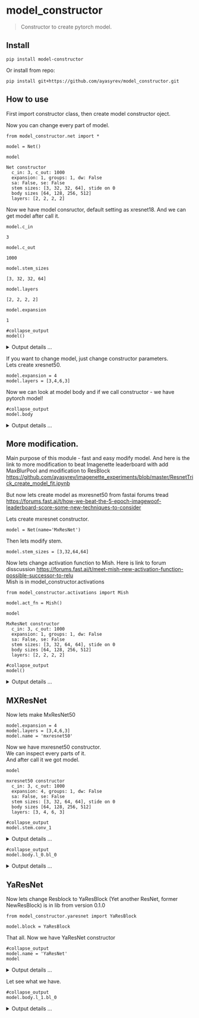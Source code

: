 # model_constructor
> Constructor to create pytorch model.


## Install

`pip install model-constructor`

Or install from repo:

`pip install git+https://github.com/ayasyrev/model_constructor.git`

## How to use

First import constructor class, then create model constructor oject.

Now you can change every part of model.

```
from model_constructor.net import *
```

```
model = Net()
```

```
model
```




    Net constructor
      c_in: 3, c_out: 1000
      expansion: 1, groups: 1, dw: False
      sa: False, se: False
      stem sizes: [3, 32, 32, 64], stide on 0
      body sizes [64, 128, 256, 512]
      layers: [2, 2, 2, 2]



Now we have model consructor, default setting as xresnet18. And we can get model after call it.

```
model.c_in
```




    3



```
model.c_out
```




    1000



```
model.stem_sizes
```




    [3, 32, 32, 64]



```
model.layers
```




    [2, 2, 2, 2]



```
model.expansion
```




    1



```
#collapse_output
model()
```
<details class="description">
    <summary>Output details ...</summary>
    



    Sequential(
      model Net
      (stem): Sequential(
        (conv_0): ConvLayer(
          (conv): Conv2d(3, 32, kernel_size=(3, 3), stride=(2, 2), padding=(1, 1), bias=False)
          (bn): BatchNorm2d(32, eps=1e-05, momentum=0.1, affine=True, track_running_stats=True)
          (act_fn): ReLU(inplace=True)
        )
        (conv_1): ConvLayer(
          (conv): Conv2d(32, 32, kernel_size=(3, 3), stride=(1, 1), padding=(1, 1), bias=False)
          (bn): BatchNorm2d(32, eps=1e-05, momentum=0.1, affine=True, track_running_stats=True)
          (act_fn): ReLU(inplace=True)
        )
        (conv_2): ConvLayer(
          (conv): Conv2d(32, 64, kernel_size=(3, 3), stride=(1, 1), padding=(1, 1), bias=False)
          (bn): BatchNorm2d(64, eps=1e-05, momentum=0.1, affine=True, track_running_stats=True)
          (act_fn): ReLU(inplace=True)
        )
        (stem_pool): MaxPool2d(kernel_size=3, stride=2, padding=1, dilation=1, ceil_mode=False)
      )
      (body): Sequential(
        (l_0): Sequential(
          (bl_0): ResBlock(
            (convs): Sequential(
              (conv_0): ConvLayer(
                (conv): Conv2d(64, 64, kernel_size=(3, 3), stride=(1, 1), padding=(1, 1), bias=False)
                (bn): BatchNorm2d(64, eps=1e-05, momentum=0.1, affine=True, track_running_stats=True)
                (act_fn): ReLU(inplace=True)
              )
              (conv_1): ConvLayer(
                (conv): Conv2d(64, 64, kernel_size=(3, 3), stride=(1, 1), padding=(1, 1), bias=False)
                (bn): BatchNorm2d(64, eps=1e-05, momentum=0.1, affine=True, track_running_stats=True)
              )
            )
            (act_fn): ReLU(inplace=True)
          )
          (bl_1): ResBlock(
            (convs): Sequential(
              (conv_0): ConvLayer(
                (conv): Conv2d(64, 64, kernel_size=(3, 3), stride=(1, 1), padding=(1, 1), bias=False)
                (bn): BatchNorm2d(64, eps=1e-05, momentum=0.1, affine=True, track_running_stats=True)
                (act_fn): ReLU(inplace=True)
              )
              (conv_1): ConvLayer(
                (conv): Conv2d(64, 64, kernel_size=(3, 3), stride=(1, 1), padding=(1, 1), bias=False)
                (bn): BatchNorm2d(64, eps=1e-05, momentum=0.1, affine=True, track_running_stats=True)
              )
            )
            (act_fn): ReLU(inplace=True)
          )
        )
        (l_1): Sequential(
          (bl_0): ResBlock(
            (convs): Sequential(
              (conv_0): ConvLayer(
                (conv): Conv2d(64, 128, kernel_size=(3, 3), stride=(2, 2), padding=(1, 1), bias=False)
                (bn): BatchNorm2d(128, eps=1e-05, momentum=0.1, affine=True, track_running_stats=True)
                (act_fn): ReLU(inplace=True)
              )
              (conv_1): ConvLayer(
                (conv): Conv2d(128, 128, kernel_size=(3, 3), stride=(1, 1), padding=(1, 1), bias=False)
                (bn): BatchNorm2d(128, eps=1e-05, momentum=0.1, affine=True, track_running_stats=True)
              )
            )
            (pool): AvgPool2d(kernel_size=2, stride=2, padding=0)
            (idconv): ConvLayer(
              (conv): Conv2d(64, 128, kernel_size=(1, 1), stride=(1, 1), bias=False)
              (bn): BatchNorm2d(128, eps=1e-05, momentum=0.1, affine=True, track_running_stats=True)
            )
            (act_fn): ReLU(inplace=True)
          )
          (bl_1): ResBlock(
            (convs): Sequential(
              (conv_0): ConvLayer(
                (conv): Conv2d(128, 128, kernel_size=(3, 3), stride=(1, 1), padding=(1, 1), bias=False)
                (bn): BatchNorm2d(128, eps=1e-05, momentum=0.1, affine=True, track_running_stats=True)
                (act_fn): ReLU(inplace=True)
              )
              (conv_1): ConvLayer(
                (conv): Conv2d(128, 128, kernel_size=(3, 3), stride=(1, 1), padding=(1, 1), bias=False)
                (bn): BatchNorm2d(128, eps=1e-05, momentum=0.1, affine=True, track_running_stats=True)
              )
            )
            (act_fn): ReLU(inplace=True)
          )
        )
        (l_2): Sequential(
          (bl_0): ResBlock(
            (convs): Sequential(
              (conv_0): ConvLayer(
                (conv): Conv2d(128, 256, kernel_size=(3, 3), stride=(2, 2), padding=(1, 1), bias=False)
                (bn): BatchNorm2d(256, eps=1e-05, momentum=0.1, affine=True, track_running_stats=True)
                (act_fn): ReLU(inplace=True)
              )
              (conv_1): ConvLayer(
                (conv): Conv2d(256, 256, kernel_size=(3, 3), stride=(1, 1), padding=(1, 1), bias=False)
                (bn): BatchNorm2d(256, eps=1e-05, momentum=0.1, affine=True, track_running_stats=True)
              )
            )
            (pool): AvgPool2d(kernel_size=2, stride=2, padding=0)
            (idconv): ConvLayer(
              (conv): Conv2d(128, 256, kernel_size=(1, 1), stride=(1, 1), bias=False)
              (bn): BatchNorm2d(256, eps=1e-05, momentum=0.1, affine=True, track_running_stats=True)
            )
            (act_fn): ReLU(inplace=True)
          )
          (bl_1): ResBlock(
            (convs): Sequential(
              (conv_0): ConvLayer(
                (conv): Conv2d(256, 256, kernel_size=(3, 3), stride=(1, 1), padding=(1, 1), bias=False)
                (bn): BatchNorm2d(256, eps=1e-05, momentum=0.1, affine=True, track_running_stats=True)
                (act_fn): ReLU(inplace=True)
              )
              (conv_1): ConvLayer(
                (conv): Conv2d(256, 256, kernel_size=(3, 3), stride=(1, 1), padding=(1, 1), bias=False)
                (bn): BatchNorm2d(256, eps=1e-05, momentum=0.1, affine=True, track_running_stats=True)
              )
            )
            (act_fn): ReLU(inplace=True)
          )
        )
        (l_3): Sequential(
          (bl_0): ResBlock(
            (convs): Sequential(
              (conv_0): ConvLayer(
                (conv): Conv2d(256, 512, kernel_size=(3, 3), stride=(2, 2), padding=(1, 1), bias=False)
                (bn): BatchNorm2d(512, eps=1e-05, momentum=0.1, affine=True, track_running_stats=True)
                (act_fn): ReLU(inplace=True)
              )
              (conv_1): ConvLayer(
                (conv): Conv2d(512, 512, kernel_size=(3, 3), stride=(1, 1), padding=(1, 1), bias=False)
                (bn): BatchNorm2d(512, eps=1e-05, momentum=0.1, affine=True, track_running_stats=True)
              )
            )
            (pool): AvgPool2d(kernel_size=2, stride=2, padding=0)
            (idconv): ConvLayer(
              (conv): Conv2d(256, 512, kernel_size=(1, 1), stride=(1, 1), bias=False)
              (bn): BatchNorm2d(512, eps=1e-05, momentum=0.1, affine=True, track_running_stats=True)
            )
            (act_fn): ReLU(inplace=True)
          )
          (bl_1): ResBlock(
            (convs): Sequential(
              (conv_0): ConvLayer(
                (conv): Conv2d(512, 512, kernel_size=(3, 3), stride=(1, 1), padding=(1, 1), bias=False)
                (bn): BatchNorm2d(512, eps=1e-05, momentum=0.1, affine=True, track_running_stats=True)
                (act_fn): ReLU(inplace=True)
              )
              (conv_1): ConvLayer(
                (conv): Conv2d(512, 512, kernel_size=(3, 3), stride=(1, 1), padding=(1, 1), bias=False)
                (bn): BatchNorm2d(512, eps=1e-05, momentum=0.1, affine=True, track_running_stats=True)
              )
            )
            (act_fn): ReLU(inplace=True)
          )
        )
      )
      (head): Sequential(
        (pool): AdaptiveAvgPool2d(output_size=1)
        (flat): Flatten()
        (fc): Linear(in_features=512, out_features=1000, bias=True)
      )
    )



</details>

If you want to change model, just change constructor parameters.  
Lets create xresnet50.

```
model.expansion = 4
model.layers = [3,4,6,3]
```

Now we can look at model body and if we call constructor - we have pytorch model!

```
#collapse_output
model.body
```
<details class="description">
    <summary>Output details ...</summary>
    



    Sequential(
      (l_0): Sequential(
        (bl_0): ResBlock(
          (convs): Sequential(
            (conv_0): ConvLayer(
              (conv): Conv2d(64, 64, kernel_size=(1, 1), stride=(1, 1), bias=False)
              (bn): BatchNorm2d(64, eps=1e-05, momentum=0.1, affine=True, track_running_stats=True)
              (act_fn): ReLU(inplace=True)
            )
            (conv_1): ConvLayer(
              (conv): Conv2d(64, 64, kernel_size=(3, 3), stride=(1, 1), padding=(1, 1), bias=False)
              (bn): BatchNorm2d(64, eps=1e-05, momentum=0.1, affine=True, track_running_stats=True)
              (act_fn): ReLU(inplace=True)
            )
            (conv_2): ConvLayer(
              (conv): Conv2d(64, 256, kernel_size=(1, 1), stride=(1, 1), bias=False)
              (bn): BatchNorm2d(256, eps=1e-05, momentum=0.1, affine=True, track_running_stats=True)
            )
          )
          (idconv): ConvLayer(
            (conv): Conv2d(64, 256, kernel_size=(1, 1), stride=(1, 1), bias=False)
            (bn): BatchNorm2d(256, eps=1e-05, momentum=0.1, affine=True, track_running_stats=True)
          )
          (act_fn): ReLU(inplace=True)
        )
        (bl_1): ResBlock(
          (convs): Sequential(
            (conv_0): ConvLayer(
              (conv): Conv2d(256, 64, kernel_size=(1, 1), stride=(1, 1), bias=False)
              (bn): BatchNorm2d(64, eps=1e-05, momentum=0.1, affine=True, track_running_stats=True)
              (act_fn): ReLU(inplace=True)
            )
            (conv_1): ConvLayer(
              (conv): Conv2d(64, 64, kernel_size=(3, 3), stride=(1, 1), padding=(1, 1), bias=False)
              (bn): BatchNorm2d(64, eps=1e-05, momentum=0.1, affine=True, track_running_stats=True)
              (act_fn): ReLU(inplace=True)
            )
            (conv_2): ConvLayer(
              (conv): Conv2d(64, 256, kernel_size=(1, 1), stride=(1, 1), bias=False)
              (bn): BatchNorm2d(256, eps=1e-05, momentum=0.1, affine=True, track_running_stats=True)
            )
          )
          (act_fn): ReLU(inplace=True)
        )
        (bl_2): ResBlock(
          (convs): Sequential(
            (conv_0): ConvLayer(
              (conv): Conv2d(256, 64, kernel_size=(1, 1), stride=(1, 1), bias=False)
              (bn): BatchNorm2d(64, eps=1e-05, momentum=0.1, affine=True, track_running_stats=True)
              (act_fn): ReLU(inplace=True)
            )
            (conv_1): ConvLayer(
              (conv): Conv2d(64, 64, kernel_size=(3, 3), stride=(1, 1), padding=(1, 1), bias=False)
              (bn): BatchNorm2d(64, eps=1e-05, momentum=0.1, affine=True, track_running_stats=True)
              (act_fn): ReLU(inplace=True)
            )
            (conv_2): ConvLayer(
              (conv): Conv2d(64, 256, kernel_size=(1, 1), stride=(1, 1), bias=False)
              (bn): BatchNorm2d(256, eps=1e-05, momentum=0.1, affine=True, track_running_stats=True)
            )
          )
          (act_fn): ReLU(inplace=True)
        )
      )
      (l_1): Sequential(
        (bl_0): ResBlock(
          (convs): Sequential(
            (conv_0): ConvLayer(
              (conv): Conv2d(256, 128, kernel_size=(1, 1), stride=(1, 1), bias=False)
              (bn): BatchNorm2d(128, eps=1e-05, momentum=0.1, affine=True, track_running_stats=True)
              (act_fn): ReLU(inplace=True)
            )
            (conv_1): ConvLayer(
              (conv): Conv2d(128, 128, kernel_size=(3, 3), stride=(2, 2), padding=(1, 1), bias=False)
              (bn): BatchNorm2d(128, eps=1e-05, momentum=0.1, affine=True, track_running_stats=True)
              (act_fn): ReLU(inplace=True)
            )
            (conv_2): ConvLayer(
              (conv): Conv2d(128, 512, kernel_size=(1, 1), stride=(1, 1), bias=False)
              (bn): BatchNorm2d(512, eps=1e-05, momentum=0.1, affine=True, track_running_stats=True)
            )
          )
          (pool): AvgPool2d(kernel_size=2, stride=2, padding=0)
          (idconv): ConvLayer(
            (conv): Conv2d(256, 512, kernel_size=(1, 1), stride=(1, 1), bias=False)
            (bn): BatchNorm2d(512, eps=1e-05, momentum=0.1, affine=True, track_running_stats=True)
          )
          (act_fn): ReLU(inplace=True)
        )
        (bl_1): ResBlock(
          (convs): Sequential(
            (conv_0): ConvLayer(
              (conv): Conv2d(512, 128, kernel_size=(1, 1), stride=(1, 1), bias=False)
              (bn): BatchNorm2d(128, eps=1e-05, momentum=0.1, affine=True, track_running_stats=True)
              (act_fn): ReLU(inplace=True)
            )
            (conv_1): ConvLayer(
              (conv): Conv2d(128, 128, kernel_size=(3, 3), stride=(1, 1), padding=(1, 1), bias=False)
              (bn): BatchNorm2d(128, eps=1e-05, momentum=0.1, affine=True, track_running_stats=True)
              (act_fn): ReLU(inplace=True)
            )
            (conv_2): ConvLayer(
              (conv): Conv2d(128, 512, kernel_size=(1, 1), stride=(1, 1), bias=False)
              (bn): BatchNorm2d(512, eps=1e-05, momentum=0.1, affine=True, track_running_stats=True)
            )
          )
          (act_fn): ReLU(inplace=True)
        )
        (bl_2): ResBlock(
          (convs): Sequential(
            (conv_0): ConvLayer(
              (conv): Conv2d(512, 128, kernel_size=(1, 1), stride=(1, 1), bias=False)
              (bn): BatchNorm2d(128, eps=1e-05, momentum=0.1, affine=True, track_running_stats=True)
              (act_fn): ReLU(inplace=True)
            )
            (conv_1): ConvLayer(
              (conv): Conv2d(128, 128, kernel_size=(3, 3), stride=(1, 1), padding=(1, 1), bias=False)
              (bn): BatchNorm2d(128, eps=1e-05, momentum=0.1, affine=True, track_running_stats=True)
              (act_fn): ReLU(inplace=True)
            )
            (conv_2): ConvLayer(
              (conv): Conv2d(128, 512, kernel_size=(1, 1), stride=(1, 1), bias=False)
              (bn): BatchNorm2d(512, eps=1e-05, momentum=0.1, affine=True, track_running_stats=True)
            )
          )
          (act_fn): ReLU(inplace=True)
        )
        (bl_3): ResBlock(
          (convs): Sequential(
            (conv_0): ConvLayer(
              (conv): Conv2d(512, 128, kernel_size=(1, 1), stride=(1, 1), bias=False)
              (bn): BatchNorm2d(128, eps=1e-05, momentum=0.1, affine=True, track_running_stats=True)
              (act_fn): ReLU(inplace=True)
            )
            (conv_1): ConvLayer(
              (conv): Conv2d(128, 128, kernel_size=(3, 3), stride=(1, 1), padding=(1, 1), bias=False)
              (bn): BatchNorm2d(128, eps=1e-05, momentum=0.1, affine=True, track_running_stats=True)
              (act_fn): ReLU(inplace=True)
            )
            (conv_2): ConvLayer(
              (conv): Conv2d(128, 512, kernel_size=(1, 1), stride=(1, 1), bias=False)
              (bn): BatchNorm2d(512, eps=1e-05, momentum=0.1, affine=True, track_running_stats=True)
            )
          )
          (act_fn): ReLU(inplace=True)
        )
      )
      (l_2): Sequential(
        (bl_0): ResBlock(
          (convs): Sequential(
            (conv_0): ConvLayer(
              (conv): Conv2d(512, 256, kernel_size=(1, 1), stride=(1, 1), bias=False)
              (bn): BatchNorm2d(256, eps=1e-05, momentum=0.1, affine=True, track_running_stats=True)
              (act_fn): ReLU(inplace=True)
            )
            (conv_1): ConvLayer(
              (conv): Conv2d(256, 256, kernel_size=(3, 3), stride=(2, 2), padding=(1, 1), bias=False)
              (bn): BatchNorm2d(256, eps=1e-05, momentum=0.1, affine=True, track_running_stats=True)
              (act_fn): ReLU(inplace=True)
            )
            (conv_2): ConvLayer(
              (conv): Conv2d(256, 1024, kernel_size=(1, 1), stride=(1, 1), bias=False)
              (bn): BatchNorm2d(1024, eps=1e-05, momentum=0.1, affine=True, track_running_stats=True)
            )
          )
          (pool): AvgPool2d(kernel_size=2, stride=2, padding=0)
          (idconv): ConvLayer(
            (conv): Conv2d(512, 1024, kernel_size=(1, 1), stride=(1, 1), bias=False)
            (bn): BatchNorm2d(1024, eps=1e-05, momentum=0.1, affine=True, track_running_stats=True)
          )
          (act_fn): ReLU(inplace=True)
        )
        (bl_1): ResBlock(
          (convs): Sequential(
            (conv_0): ConvLayer(
              (conv): Conv2d(1024, 256, kernel_size=(1, 1), stride=(1, 1), bias=False)
              (bn): BatchNorm2d(256, eps=1e-05, momentum=0.1, affine=True, track_running_stats=True)
              (act_fn): ReLU(inplace=True)
            )
            (conv_1): ConvLayer(
              (conv): Conv2d(256, 256, kernel_size=(3, 3), stride=(1, 1), padding=(1, 1), bias=False)
              (bn): BatchNorm2d(256, eps=1e-05, momentum=0.1, affine=True, track_running_stats=True)
              (act_fn): ReLU(inplace=True)
            )
            (conv_2): ConvLayer(
              (conv): Conv2d(256, 1024, kernel_size=(1, 1), stride=(1, 1), bias=False)
              (bn): BatchNorm2d(1024, eps=1e-05, momentum=0.1, affine=True, track_running_stats=True)
            )
          )
          (act_fn): ReLU(inplace=True)
        )
        (bl_2): ResBlock(
          (convs): Sequential(
            (conv_0): ConvLayer(
              (conv): Conv2d(1024, 256, kernel_size=(1, 1), stride=(1, 1), bias=False)
              (bn): BatchNorm2d(256, eps=1e-05, momentum=0.1, affine=True, track_running_stats=True)
              (act_fn): ReLU(inplace=True)
            )
            (conv_1): ConvLayer(
              (conv): Conv2d(256, 256, kernel_size=(3, 3), stride=(1, 1), padding=(1, 1), bias=False)
              (bn): BatchNorm2d(256, eps=1e-05, momentum=0.1, affine=True, track_running_stats=True)
              (act_fn): ReLU(inplace=True)
            )
            (conv_2): ConvLayer(
              (conv): Conv2d(256, 1024, kernel_size=(1, 1), stride=(1, 1), bias=False)
              (bn): BatchNorm2d(1024, eps=1e-05, momentum=0.1, affine=True, track_running_stats=True)
            )
          )
          (act_fn): ReLU(inplace=True)
        )
        (bl_3): ResBlock(
          (convs): Sequential(
            (conv_0): ConvLayer(
              (conv): Conv2d(1024, 256, kernel_size=(1, 1), stride=(1, 1), bias=False)
              (bn): BatchNorm2d(256, eps=1e-05, momentum=0.1, affine=True, track_running_stats=True)
              (act_fn): ReLU(inplace=True)
            )
            (conv_1): ConvLayer(
              (conv): Conv2d(256, 256, kernel_size=(3, 3), stride=(1, 1), padding=(1, 1), bias=False)
              (bn): BatchNorm2d(256, eps=1e-05, momentum=0.1, affine=True, track_running_stats=True)
              (act_fn): ReLU(inplace=True)
            )
            (conv_2): ConvLayer(
              (conv): Conv2d(256, 1024, kernel_size=(1, 1), stride=(1, 1), bias=False)
              (bn): BatchNorm2d(1024, eps=1e-05, momentum=0.1, affine=True, track_running_stats=True)
            )
          )
          (act_fn): ReLU(inplace=True)
        )
        (bl_4): ResBlock(
          (convs): Sequential(
            (conv_0): ConvLayer(
              (conv): Conv2d(1024, 256, kernel_size=(1, 1), stride=(1, 1), bias=False)
              (bn): BatchNorm2d(256, eps=1e-05, momentum=0.1, affine=True, track_running_stats=True)
              (act_fn): ReLU(inplace=True)
            )
            (conv_1): ConvLayer(
              (conv): Conv2d(256, 256, kernel_size=(3, 3), stride=(1, 1), padding=(1, 1), bias=False)
              (bn): BatchNorm2d(256, eps=1e-05, momentum=0.1, affine=True, track_running_stats=True)
              (act_fn): ReLU(inplace=True)
            )
            (conv_2): ConvLayer(
              (conv): Conv2d(256, 1024, kernel_size=(1, 1), stride=(1, 1), bias=False)
              (bn): BatchNorm2d(1024, eps=1e-05, momentum=0.1, affine=True, track_running_stats=True)
            )
          )
          (act_fn): ReLU(inplace=True)
        )
        (bl_5): ResBlock(
          (convs): Sequential(
            (conv_0): ConvLayer(
              (conv): Conv2d(1024, 256, kernel_size=(1, 1), stride=(1, 1), bias=False)
              (bn): BatchNorm2d(256, eps=1e-05, momentum=0.1, affine=True, track_running_stats=True)
              (act_fn): ReLU(inplace=True)
            )
            (conv_1): ConvLayer(
              (conv): Conv2d(256, 256, kernel_size=(3, 3), stride=(1, 1), padding=(1, 1), bias=False)
              (bn): BatchNorm2d(256, eps=1e-05, momentum=0.1, affine=True, track_running_stats=True)
              (act_fn): ReLU(inplace=True)
            )
            (conv_2): ConvLayer(
              (conv): Conv2d(256, 1024, kernel_size=(1, 1), stride=(1, 1), bias=False)
              (bn): BatchNorm2d(1024, eps=1e-05, momentum=0.1, affine=True, track_running_stats=True)
            )
          )
          (act_fn): ReLU(inplace=True)
        )
      )
      (l_3): Sequential(
        (bl_0): ResBlock(
          (convs): Sequential(
            (conv_0): ConvLayer(
              (conv): Conv2d(1024, 512, kernel_size=(1, 1), stride=(1, 1), bias=False)
              (bn): BatchNorm2d(512, eps=1e-05, momentum=0.1, affine=True, track_running_stats=True)
              (act_fn): ReLU(inplace=True)
            )
            (conv_1): ConvLayer(
              (conv): Conv2d(512, 512, kernel_size=(3, 3), stride=(2, 2), padding=(1, 1), bias=False)
              (bn): BatchNorm2d(512, eps=1e-05, momentum=0.1, affine=True, track_running_stats=True)
              (act_fn): ReLU(inplace=True)
            )
            (conv_2): ConvLayer(
              (conv): Conv2d(512, 2048, kernel_size=(1, 1), stride=(1, 1), bias=False)
              (bn): BatchNorm2d(2048, eps=1e-05, momentum=0.1, affine=True, track_running_stats=True)
            )
          )
          (pool): AvgPool2d(kernel_size=2, stride=2, padding=0)
          (idconv): ConvLayer(
            (conv): Conv2d(1024, 2048, kernel_size=(1, 1), stride=(1, 1), bias=False)
            (bn): BatchNorm2d(2048, eps=1e-05, momentum=0.1, affine=True, track_running_stats=True)
          )
          (act_fn): ReLU(inplace=True)
        )
        (bl_1): ResBlock(
          (convs): Sequential(
            (conv_0): ConvLayer(
              (conv): Conv2d(2048, 512, kernel_size=(1, 1), stride=(1, 1), bias=False)
              (bn): BatchNorm2d(512, eps=1e-05, momentum=0.1, affine=True, track_running_stats=True)
              (act_fn): ReLU(inplace=True)
            )
            (conv_1): ConvLayer(
              (conv): Conv2d(512, 512, kernel_size=(3, 3), stride=(1, 1), padding=(1, 1), bias=False)
              (bn): BatchNorm2d(512, eps=1e-05, momentum=0.1, affine=True, track_running_stats=True)
              (act_fn): ReLU(inplace=True)
            )
            (conv_2): ConvLayer(
              (conv): Conv2d(512, 2048, kernel_size=(1, 1), stride=(1, 1), bias=False)
              (bn): BatchNorm2d(2048, eps=1e-05, momentum=0.1, affine=True, track_running_stats=True)
            )
          )
          (act_fn): ReLU(inplace=True)
        )
        (bl_2): ResBlock(
          (convs): Sequential(
            (conv_0): ConvLayer(
              (conv): Conv2d(2048, 512, kernel_size=(1, 1), stride=(1, 1), bias=False)
              (bn): BatchNorm2d(512, eps=1e-05, momentum=0.1, affine=True, track_running_stats=True)
              (act_fn): ReLU(inplace=True)
            )
            (conv_1): ConvLayer(
              (conv): Conv2d(512, 512, kernel_size=(3, 3), stride=(1, 1), padding=(1, 1), bias=False)
              (bn): BatchNorm2d(512, eps=1e-05, momentum=0.1, affine=True, track_running_stats=True)
              (act_fn): ReLU(inplace=True)
            )
            (conv_2): ConvLayer(
              (conv): Conv2d(512, 2048, kernel_size=(1, 1), stride=(1, 1), bias=False)
              (bn): BatchNorm2d(2048, eps=1e-05, momentum=0.1, affine=True, track_running_stats=True)
            )
          )
          (act_fn): ReLU(inplace=True)
        )
      )
    )



</details>

## More modification.

Main purpose of this module - fast and easy modify model.
And here is the link to more modification to beat Imagenette leaderboard with add MaxBlurPool and modification to ResBlock https://github.com/ayasyrev/imagenette_experiments/blob/master/ResnetTrick_create_model_fit.ipynb  

But now lets create model as mxresnet50 from fastai forums tread https://forums.fast.ai/t/how-we-beat-the-5-epoch-imagewoof-leaderboard-score-some-new-techniques-to-consider  


Lets create mxresnet constructor.

```
model = Net(name='MxResNet')
```

Then lets modify stem.

```
model.stem_sizes = [3,32,64,64]
```

Now lets change activation function to Mish.
Here is link to forum disscussion https://forums.fast.ai/t/meet-mish-new-activation-function-possible-successor-to-relu  
Mish is in model_constructor.activations

```
from model_constructor.activations import Mish
```

```
model.act_fn = Mish()
```

```
model
```




    MxResNet constructor
      c_in: 3, c_out: 1000
      expansion: 1, groups: 1, dw: False
      sa: False, se: False
      stem sizes: [3, 32, 64, 64], stide on 0
      body sizes [64, 128, 256, 512]
      layers: [2, 2, 2, 2]



```
#collapse_output
model()
```
<details class="description">
    <summary>Output details ...</summary>
    



    Sequential(
      model MxResNet
      (stem): Sequential(
        (conv_0): ConvLayer(
          (conv): Conv2d(3, 32, kernel_size=(3, 3), stride=(2, 2), padding=(1, 1), bias=False)
          (bn): BatchNorm2d(32, eps=1e-05, momentum=0.1, affine=True, track_running_stats=True)
          (act_fn): Mish()
        )
        (conv_1): ConvLayer(
          (conv): Conv2d(32, 64, kernel_size=(3, 3), stride=(1, 1), padding=(1, 1), bias=False)
          (bn): BatchNorm2d(64, eps=1e-05, momentum=0.1, affine=True, track_running_stats=True)
          (act_fn): Mish()
        )
        (conv_2): ConvLayer(
          (conv): Conv2d(64, 64, kernel_size=(3, 3), stride=(1, 1), padding=(1, 1), bias=False)
          (bn): BatchNorm2d(64, eps=1e-05, momentum=0.1, affine=True, track_running_stats=True)
          (act_fn): Mish()
        )
        (stem_pool): MaxPool2d(kernel_size=3, stride=2, padding=1, dilation=1, ceil_mode=False)
      )
      (body): Sequential(
        (l_0): Sequential(
          (bl_0): ResBlock(
            (convs): Sequential(
              (conv_0): ConvLayer(
                (conv): Conv2d(64, 64, kernel_size=(3, 3), stride=(1, 1), padding=(1, 1), bias=False)
                (bn): BatchNorm2d(64, eps=1e-05, momentum=0.1, affine=True, track_running_stats=True)
                (act_fn): Mish()
              )
              (conv_1): ConvLayer(
                (conv): Conv2d(64, 64, kernel_size=(3, 3), stride=(1, 1), padding=(1, 1), bias=False)
                (bn): BatchNorm2d(64, eps=1e-05, momentum=0.1, affine=True, track_running_stats=True)
              )
            )
            (act_fn): Mish()
          )
          (bl_1): ResBlock(
            (convs): Sequential(
              (conv_0): ConvLayer(
                (conv): Conv2d(64, 64, kernel_size=(3, 3), stride=(1, 1), padding=(1, 1), bias=False)
                (bn): BatchNorm2d(64, eps=1e-05, momentum=0.1, affine=True, track_running_stats=True)
                (act_fn): Mish()
              )
              (conv_1): ConvLayer(
                (conv): Conv2d(64, 64, kernel_size=(3, 3), stride=(1, 1), padding=(1, 1), bias=False)
                (bn): BatchNorm2d(64, eps=1e-05, momentum=0.1, affine=True, track_running_stats=True)
              )
            )
            (act_fn): Mish()
          )
        )
        (l_1): Sequential(
          (bl_0): ResBlock(
            (convs): Sequential(
              (conv_0): ConvLayer(
                (conv): Conv2d(64, 128, kernel_size=(3, 3), stride=(2, 2), padding=(1, 1), bias=False)
                (bn): BatchNorm2d(128, eps=1e-05, momentum=0.1, affine=True, track_running_stats=True)
                (act_fn): Mish()
              )
              (conv_1): ConvLayer(
                (conv): Conv2d(128, 128, kernel_size=(3, 3), stride=(1, 1), padding=(1, 1), bias=False)
                (bn): BatchNorm2d(128, eps=1e-05, momentum=0.1, affine=True, track_running_stats=True)
              )
            )
            (pool): AvgPool2d(kernel_size=2, stride=2, padding=0)
            (idconv): ConvLayer(
              (conv): Conv2d(64, 128, kernel_size=(1, 1), stride=(1, 1), bias=False)
              (bn): BatchNorm2d(128, eps=1e-05, momentum=0.1, affine=True, track_running_stats=True)
            )
            (act_fn): Mish()
          )
          (bl_1): ResBlock(
            (convs): Sequential(
              (conv_0): ConvLayer(
                (conv): Conv2d(128, 128, kernel_size=(3, 3), stride=(1, 1), padding=(1, 1), bias=False)
                (bn): BatchNorm2d(128, eps=1e-05, momentum=0.1, affine=True, track_running_stats=True)
                (act_fn): Mish()
              )
              (conv_1): ConvLayer(
                (conv): Conv2d(128, 128, kernel_size=(3, 3), stride=(1, 1), padding=(1, 1), bias=False)
                (bn): BatchNorm2d(128, eps=1e-05, momentum=0.1, affine=True, track_running_stats=True)
              )
            )
            (act_fn): Mish()
          )
        )
        (l_2): Sequential(
          (bl_0): ResBlock(
            (convs): Sequential(
              (conv_0): ConvLayer(
                (conv): Conv2d(128, 256, kernel_size=(3, 3), stride=(2, 2), padding=(1, 1), bias=False)
                (bn): BatchNorm2d(256, eps=1e-05, momentum=0.1, affine=True, track_running_stats=True)
                (act_fn): Mish()
              )
              (conv_1): ConvLayer(
                (conv): Conv2d(256, 256, kernel_size=(3, 3), stride=(1, 1), padding=(1, 1), bias=False)
                (bn): BatchNorm2d(256, eps=1e-05, momentum=0.1, affine=True, track_running_stats=True)
              )
            )
            (pool): AvgPool2d(kernel_size=2, stride=2, padding=0)
            (idconv): ConvLayer(
              (conv): Conv2d(128, 256, kernel_size=(1, 1), stride=(1, 1), bias=False)
              (bn): BatchNorm2d(256, eps=1e-05, momentum=0.1, affine=True, track_running_stats=True)
            )
            (act_fn): Mish()
          )
          (bl_1): ResBlock(
            (convs): Sequential(
              (conv_0): ConvLayer(
                (conv): Conv2d(256, 256, kernel_size=(3, 3), stride=(1, 1), padding=(1, 1), bias=False)
                (bn): BatchNorm2d(256, eps=1e-05, momentum=0.1, affine=True, track_running_stats=True)
                (act_fn): Mish()
              )
              (conv_1): ConvLayer(
                (conv): Conv2d(256, 256, kernel_size=(3, 3), stride=(1, 1), padding=(1, 1), bias=False)
                (bn): BatchNorm2d(256, eps=1e-05, momentum=0.1, affine=True, track_running_stats=True)
              )
            )
            (act_fn): Mish()
          )
        )
        (l_3): Sequential(
          (bl_0): ResBlock(
            (convs): Sequential(
              (conv_0): ConvLayer(
                (conv): Conv2d(256, 512, kernel_size=(3, 3), stride=(2, 2), padding=(1, 1), bias=False)
                (bn): BatchNorm2d(512, eps=1e-05, momentum=0.1, affine=True, track_running_stats=True)
                (act_fn): Mish()
              )
              (conv_1): ConvLayer(
                (conv): Conv2d(512, 512, kernel_size=(3, 3), stride=(1, 1), padding=(1, 1), bias=False)
                (bn): BatchNorm2d(512, eps=1e-05, momentum=0.1, affine=True, track_running_stats=True)
              )
            )
            (pool): AvgPool2d(kernel_size=2, stride=2, padding=0)
            (idconv): ConvLayer(
              (conv): Conv2d(256, 512, kernel_size=(1, 1), stride=(1, 1), bias=False)
              (bn): BatchNorm2d(512, eps=1e-05, momentum=0.1, affine=True, track_running_stats=True)
            )
            (act_fn): Mish()
          )
          (bl_1): ResBlock(
            (convs): Sequential(
              (conv_0): ConvLayer(
                (conv): Conv2d(512, 512, kernel_size=(3, 3), stride=(1, 1), padding=(1, 1), bias=False)
                (bn): BatchNorm2d(512, eps=1e-05, momentum=0.1, affine=True, track_running_stats=True)
                (act_fn): Mish()
              )
              (conv_1): ConvLayer(
                (conv): Conv2d(512, 512, kernel_size=(3, 3), stride=(1, 1), padding=(1, 1), bias=False)
                (bn): BatchNorm2d(512, eps=1e-05, momentum=0.1, affine=True, track_running_stats=True)
              )
            )
            (act_fn): Mish()
          )
        )
      )
      (head): Sequential(
        (pool): AdaptiveAvgPool2d(output_size=1)
        (flat): Flatten()
        (fc): Linear(in_features=512, out_features=1000, bias=True)
      )
    )



</details>

## MXResNet

Now lets make MxResNet50

```
model.expansion = 4
model.layers = [3,4,6,3]
model.name = 'mxresnet50'
```

Now we have mxresnet50 constructor.  
We can inspect every parts of it.  
And after call it we got model.

```
model
```




    mxresnet50 constructor
      c_in: 3, c_out: 1000
      expansion: 4, groups: 1, dw: False
      sa: False, se: False
      stem sizes: [3, 32, 64, 64], stide on 0
      body sizes [64, 128, 256, 512]
      layers: [3, 4, 6, 3]



```
#collapse_output
model.stem.conv_1
```
<details class="description">
    <summary>Output details ...</summary>
    



    ConvLayer(
      (conv): Conv2d(32, 64, kernel_size=(3, 3), stride=(1, 1), padding=(1, 1), bias=False)
      (bn): BatchNorm2d(64, eps=1e-05, momentum=0.1, affine=True, track_running_stats=True)
      (act_fn): Mish()
    )



</details>

```
#collapse_output
model.body.l_0.bl_0
```
<details class="description">
    <summary>Output details ...</summary>
    



    ResBlock(
      (convs): Sequential(
        (conv_0): ConvLayer(
          (conv): Conv2d(64, 64, kernel_size=(1, 1), stride=(1, 1), bias=False)
          (bn): BatchNorm2d(64, eps=1e-05, momentum=0.1, affine=True, track_running_stats=True)
          (act_fn): Mish()
        )
        (conv_1): ConvLayer(
          (conv): Conv2d(64, 64, kernel_size=(3, 3), stride=(1, 1), padding=(1, 1), bias=False)
          (bn): BatchNorm2d(64, eps=1e-05, momentum=0.1, affine=True, track_running_stats=True)
          (act_fn): Mish()
        )
        (conv_2): ConvLayer(
          (conv): Conv2d(64, 256, kernel_size=(1, 1), stride=(1, 1), bias=False)
          (bn): BatchNorm2d(256, eps=1e-05, momentum=0.1, affine=True, track_running_stats=True)
        )
      )
      (idconv): ConvLayer(
        (conv): Conv2d(64, 256, kernel_size=(1, 1), stride=(1, 1), bias=False)
        (bn): BatchNorm2d(256, eps=1e-05, momentum=0.1, affine=True, track_running_stats=True)
      )
      (act_fn): Mish()
    )



</details>

## YaResNet

Now lets change Resblock to YaResBlock (Yet another ResNet, former NewResBlock) is in lib from version 0.1.0

```
from model_constructor.yaresnet import YaResBlock
```

```
model.block = YaResBlock
```

That all. Now we have YaResNet constructor

```
#collapse_output
model.name = 'YaResNet'
model
```
<details class="description">
    <summary>Output details ...</summary>
    



    YaResNet constructor
      c_in: 3, c_out: 1000
      expansion: 4, groups: 1, dw: False
      sa: False, se: False
      stem sizes: [3, 32, 64, 64], stide on 0
      body sizes [64, 128, 256, 512]
      layers: [3, 4, 6, 3]



</details>

Let see what we have.

```
#collapse_output
model.body.l_1.bl_0
```
<details class="description">
    <summary>Output details ...</summary>
    



    YaResBlock(
      (reduce): AvgPool2d(kernel_size=2, stride=2, padding=0)
      (convs): Sequential(
        (conv_0): ConvLayer(
          (conv): Conv2d(256, 128, kernel_size=(1, 1), stride=(1, 1), bias=False)
          (bn): BatchNorm2d(128, eps=1e-05, momentum=0.1, affine=True, track_running_stats=True)
          (act_fn): Mish()
        )
        (conv_1): ConvLayer(
          (conv): Conv2d(128, 128, kernel_size=(3, 3), stride=(1, 1), padding=(1, 1), bias=False)
          (bn): BatchNorm2d(128, eps=1e-05, momentum=0.1, affine=True, track_running_stats=True)
          (act_fn): Mish()
        )
        (conv_2): ConvLayer(
          (conv): Conv2d(128, 512, kernel_size=(1, 1), stride=(1, 1), bias=False)
          (bn): BatchNorm2d(512, eps=1e-05, momentum=0.1, affine=True, track_running_stats=True)
        )
      )
      (idconv): ConvLayer(
        (conv): Conv2d(256, 512, kernel_size=(1, 1), stride=(1, 1), bias=False)
        (bn): BatchNorm2d(512, eps=1e-05, momentum=0.1, affine=True, track_running_stats=True)
      )
      (merge): Mish()
    )



</details>
